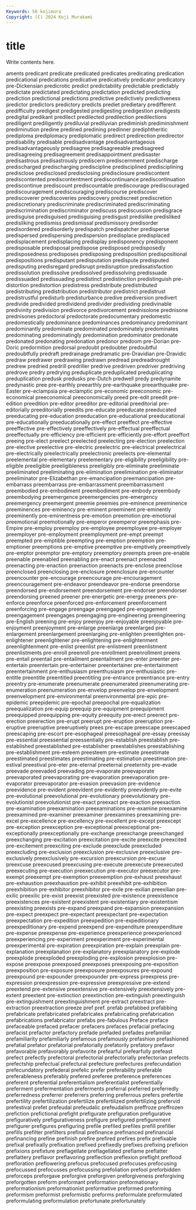 ```yaml
---
Keywords: 56 kojimura
Copyright: (C) 2024 Koji Murakami
---
```


# title

Write contents here.



aments predicant predicate predicated predicates predicating predication predicational predications predicative
predicatively predicator predicatory pre-Dickensian predicrotic predict predictability predictable predictably predictate
predictated predictating predictation predicted predicting prediction predictional predictions predictive predictively
predictiveness predictor predictors predictory predicts prediet predietary predifferent predifficulty predigest
predigested predigesting predigestion predigests predigital predikant predilect predilected predilection predilections
prediligent prediligently prediluvial prediluvian prediminish prediminishment prediminution predine predined predining
predinner prediphtheritic prediploma prediplomacy prediplomatic predirect predirection predirector predisability predisable
predisadvantage predisadvantageous predisadvantageously predisagree predisagreeable predisagreed predisagreeing predisagreement predisappointment predisaster
predisastrous predisastrously prediscern prediscernment predischarge predischarged predischarging prediscipline predisciplined predisciplining
predisclose predisclosed predisclosing predisclosure prediscontent prediscontented prediscontentment prediscontinuance prediscontinuation prediscontinue
prediscount prediscountable prediscourage prediscouraged prediscouragement prediscouraging prediscourse prediscover prediscoverer prediscoveries
prediscovery prediscreet prediscretion prediscretionary prediscriminate prediscriminated prediscriminating prediscrimination prediscriminator prediscuss
prediscussion predisgrace predisguise predisguised predisguising predisgust predislike predisliked predisliking predismiss
predismissal predismissory predisorder predisordered predisorderly predispatch predispatcher predisperse predispersed predispersing
predispersion predisplace predisplaced predisplacement predisplacing predisplay predisponency predisponent predisposable predisposal
predispose predisposed predisposedly predisposedness predisposes predisposing predisposition predispositional predispositions predisputant
predisputation predispute predisputed predisputing predisregard predisrupt predisruption predissatisfaction predissolution predissolve
predissolved predissolving predissuade predissuaded predissuading predistinct predistinction predistinguish pre-distortion predistortion
predistress predistribute predistributed predistributing predistribution predistributor predistrict predistrust predistrustful predisturb
predisturbance predive prediversion predivert predivide predivided predividend predivider predividing predivinable
predivinity predivision predivorce predivorcement prednisolone prednisone prednisones predoctoral predoctorate predocumentary
predomestic predomestically predominance predominances predominancy predominant predominantly predominate predominated predominately
predominates predominating predominatingly predomination predominator predonate predonated predonating predonation predonor
predoom pre-Dorian pre-Doric predormition predorsal predoubt predoubter predoubtful predoubtfully predraft
predrainage predramatic pre-Dravidian pre-Dravidic predraw predrawer predrawing predrawn predread predreadnought
predrew predried predrill predriller predrive predriven predriver predriving predrove predry
predrying preduplicate preduplicated preduplicating preduplication predusk predusks pre-Dutch predwell predy
predynamite predynastic pree pre-earthly preearthly pre-earthquake preearthquake pre-Easter pre-eclampsia pre-eclamptic
pre-economic preeconomic pre-economical preeconomical preeconomically preed pre-edit preedit pre-edition preedition
pre-editor preeditor pre-editorial preeditorial pre-editorially preeditorially preedits pre-educate preeducate preeducated
preeducating pre-education preeducation pre-educational preeducational pre-educationally preeducationally pre-effect preeffect pre-effective
preeffective pre-effectively preeffectively pre-effectual preeffectual preeffectually pre-efficiency pre-efficient pre-efficiently pre-effort
preeffort preeing pre-elect preelect preelected preelecting pre-election preelection pre-elective preelective
pre-electric preelectric pre-electrical preelectrical pre-electrically preelectrically preelectronic preelects pre-elemental preelemental
pre-elementary preelementary pre-eligibility preeligibility pre-eligible preeligible preeligibleness preeligibly pre-eliminate preeliminate
preeliminated preeliminating pre-elimination preelimination pre-eliminator preeliminator pre-Elizabethan pre-emancipation preemancipation pre-embarrass
preembarrass pre-embarrassment preembarrassment preembodied pre-embodiment preembodiment pre-embody preembody preembodying preemergence
preemergencies pre-emergency preemergency preemergent preemie preemies pre-eminence preeminence preeminences pre-eminency
pre-eminent preeminent pre-eminently preeminently pre-eminentness pre-emotion preemotion pre-emotional preemotional preemotionally
pre-emperor preemperor preemphasis pre-Empire pre-employ preemploy pre-employee preemployee pre-employer preemployer
pre-employment preemployment pre-empt preempt preempted pre-emptible preempting pre-emption preemption pre-emptioner
preemptions pre-emptive preemptive pre-emptively preemptively pre-emptor preemptor pre-emptory preemptory preempts
preen pre-enable preenable preenabled preenabling pre-enact preenact preenacted preenacting pre-enaction
preenaction preenacts pre-enclose preenclose preenclosed preenclosing pre-enclosure preenclosure pre-encounter preencounter
pre-encourage preencourage pre-encouragement preencouragement pre-endeavor preendeavor pre-endorse preendorse preendorsed pre-endorsement
preendorsement pre-endorser preendorser preendorsing preened preener pre-energetic pre-energy preeners pre-enforce
preenforce preenforced pre-enforcement preenforcement preenforcing pre-engage preengage preengaged pre-engagement preengagement
preengages preengaging pre-engineering preengineering pre-English preening pre-enjoy preenjoy pre-enjoyable preenjoyable
pre-enjoyment preenjoyment pre-enlarge preenlarge preenlarged pre-enlargement preenlargement preenlarging pre-enlighten preenlighten
pre-enlightener preenlightener pre-enlightening pre-enlightenment preenlightenment pre-enlist preenlist pre-enlistment preenlistment preenlistments
pre-enroll preenroll pre-enrollment preenrollment preens pre-entail preentail pre-entailment preentailment pre-enter
preenter pre-entertain preentertain pre-entertainer preentertainer pre-entertainment preentertainment pre-enthusiasm preenthusiasm pre-enthusiastic
pre-entitle preentitle preentitled preentitling pre-entrance preentrance pre-entry preentry pre-enumerate preenumerate
preenumerated preenumerating pre-enumeration preenumeration pre-envelop preenvelop pre-envelopment preenvelopment pre-environmental preenvironmental
pre-epic pre-epidemic preepidemic pre-epochal preepochal pre-equalization preequalization pre-equip preequip pre-equipment
preequipment preequipped preequipping pre-equity preequity pre-erect preerect pre-erection preerection pre-erupt
preerupt pre-eruption preeruption pre-eruptive preeruptive preeruptively prees pre-escape preescape preescaped
preescaping pre-escort pre-esophageal preesophageal pre-essay preessay pre-essential preessential preessentially pre-establish
preestablish pre-established preestablished pre-establisher preestablishes preestablishing pre-establishment pre-esteem preesteem pre-estimate
preestimate preestimated preestimates preestimating pre-estimation preestimation pre-estival preestival pre-eter pre-eternal
preeternal preeternity pre-evade preevade preevaded preevading pre-evaporate preevaporate preevaporated preevaporating
pre-evaporation preevaporation pre-evaporator preevaporator pre-evasion preevasion pre-evidence preevidence pre-evident preevident
pre-evidently preevidently pre-evite pre-evolutional preevolutional pre-evolutionary preevolutionary pre-evolutionist preevolutionist pre-exact
preexact pre-exaction preexaction pre-examination preexamination preexaminations pre-examine preexamine preexamined pre-examiner
preexaminer preexamines preexamining pre-excel pre-excellence pre-excellency pre-excellent pre-except preexcept pre-exception
preexception pre-exceptional preexceptional pre-exceptionally preexceptionally pre-exchange preexchange preexchanged preexchanging pre-excitation
preexcitation pre-excite preexcite preexcited pre-excitement preexciting pre-exclude preexclude preexcluded preexcluding
pre-exclusion preexclusion pre-exclusive preexclusive pre-exclusively preexclusively pre-excursion preexcursion pre-excuse preexcuse
preexcused preexcusing pre-execute preexecute preexecuted preexecuting pre-execution preexecution pre-executor preexecutor
pre-exempt preexempt pre-exemption preexemption pre-exhaust preexhaust pre-exhaustion preexhaustion pre-exhibit preexhibit
pre-exhibition preexhibition pre-exhibitor preexhibitor pre-exile pre-exilian preexilian pre-exilic preexilic pre-exist
preexist preexisted pre-existence preexistence preexistences pre-existent preexistent pre-existentiary pre-existentism preexisting
preexists pre-expand preexpand pre-expansion preexpansion pre-expect preexpect pre-expectant preexpectant pre-expectation
preexpectation pre-expedition preexpedition pre-expeditionary preexpeditionary pre-expend preexpend pre-expenditure preexpenditure pre-expense
preexpense pre-experience preexperience preexperienced preexperiencing pre-experiment preexperiment pre-experimental preexperimental pre-expiration
preexpiration pre-explain preexplain pre-explanation preexplanation pre-explanatory preexplanatory pre-explode preexplode preexploded
preexploding pre-explosion preexplosion pre-expose preexpose preexposed preexposes preexposing pre-exposition preexposition
pre-exposure preexposure preexposures pre-expound preexpound pre-expounder preexpounder pre-express preexpress pre-expression
preexpression pre-expressive preexpressive pre-extend preextend pre-extensive preextensive pre-extensively preextensively pre-extent
preextent pre-extinction preextinction pre-extinguish preextinguish pre-extinguishment preextinguishment pre-extract preextract pre-extraction
preextraction preeze pref pref. prefab prefabbed prefabbing prefabricate prefabricated prefabricates
prefabricating prefabrication prefabrications prefabricator prefabs pre-fabulous Preface preface prefaceable prefaced
prefacer prefacers prefaces prefacial prefacing prefacist prefactor prefactory prefade prefaded
prefades prefamiliar prefamiliarity prefamiliarly prefamous prefamously prefashion prefashioned prefatial prefator
prefatorial prefatorially prefatorily prefatory prefavor prefavorable prefavorably prefavorite prefearful prefearfully
prefeast prefect prefectly prefectoral prefectorial prefectorially prefectorian prefects prefectship prefectual
prefectural prefecture prefectures prefecundation prefecundatory prefederal prefelic prefer preferability preferable
preferableness preferably prefered preferee preference preferences preferent preferential preferentialism preferentialist
preferentially preferment prefermentation preferments preferral preferred preferredly preferredness preferrer preferrers
preferring preferrous prefers prefertile prefertility prefertilization prefertilize prefertilized prefertilizing prefervid
prefestival prefet prefeudal prefeudalic prefeudalism preffroze preffrozen prefiction prefictional prefight
prefigurate prefiguration prefigurative prefiguratively prefigurativeness prefigure prefigured prefigurement prefigurer prefigures
prefiguring prefile prefiled prefiles prefill prefiller prefills prefilter prefilters prefinal
prefinance prefinanced prefinancial prefinancing prefine prefinish prefire prefired prefires prefix
prefixable prefixal prefixally prefixation prefixed prefixedly prefixes prefixing prefixion prefixions
prefixture preflagellate preflagellated preflame preflatter preflattery preflavor preflavoring preflection preflexion
preflight preflood prefloration preflowering prefocus prefocused prefocuses prefocusing prefocussed prefocusses
prefocussing prefoliation prefool preforbidden preforceps preforgave preforgive preforgiven preforgiveness preforgiving
preforgotten preform preformant preformation preformationary preformationism preformationist preformative preformed preforming
preformism preformist preformistic preforms preformulate preformulated preformulating preformulation prefortunate prefortunately
